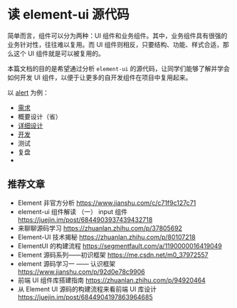 # 读 element-ui 源代码

简单而言，组件可以分为两种：UI 组件和业务组件。其中，业务组件具有很强的业务针对性，往往难以复用。而 UI 组件则相反，只要结构、功能、样式合适，那么这个 UI 组件就是可以被复用的。

本篇文档的目的是希望通过分析 `element-ui` 的源代码，让同学们能够了解并学会如何开发 UI 组件，以便于让更多的自开发组件在项目中复用起来。


以 [alert](./docs/components/alert/readme.md) 为例：

- [需求](https://element.eleme.cn/#/zh-CN/component/alert)
- 概要设计（省）
- [详细设计](./docs/components/alert/analysis.md)
- [开发](./docs/components/alert/develop.md)
- 测试
- 复盘
- 
## 推荐文章

- Element 非官方分析 https://www.jianshu.com/c/c71f9c127c71
- element-ui 组件解读 （一） input 组件 https://juejin.im/post/6844903937439432718
- 来聊聊源码学习 https://zhuanlan.zhihu.com/p/37805692
- Element-UI 技术揭秘 https://zhuanlan.zhihu.com/p/80107218
- ElementUI 的构建流程 https://segmentfault.com/a/1190000016419049
- Element 源码系列——初识框架 https://me.csdn.net/m0_37972557
- element 源码学习一 —— 认识框架 https://www.jianshu.com/p/92d0e78c9906
- 前端 UI 组件库搭建指南 https://zhuanlan.zhihu.com/p/94920464
- 从 Element UI 源码的构建流程来看前端 UI 库设计 https://juejin.im/post/6844904197863964685
